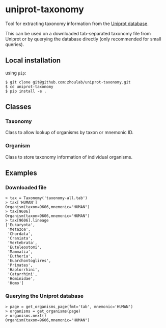 # uniprot-taxonomy

Tool for extracting taxonomy information from the [Uniprot database](http://www.uniprot.org/taxonomy/).

This can be used on a downloaded tab-separated taxonomy file from Uniprot or by querying the database directly (only recommended for small queries).

## Local installation

using `pip`:

    $ git clone git@github.com:zhoulab/uniprot-taxonomy.git
    $ cd uniprot-taxonomy
    $ pip install -e .

## Classes

### Taxonomy

Class to allow lookup of organisms by taxon or mnemonic ID.

### Organism

Class to store taxonomy information of individual organisms.

## Examples

### Downloaded file

    > tax = Taxonomy('taxonomy-all.tab')
    > tax['HUMAN']
    Organism(taxon=9606,mnemonic="HUMAN")
    > tax[9606]
    Organism(taxon=9606,mnemonic="HUMAN")
    > tax[9606].lineage
    ['Eukaryota',
     'Metazoa',
     'Chordata',
     'Craniata',
     'Vertebrata',
     'Euteleostomi',
     'Mammalia',
     'Eutheria',
     'Euarchontoglires',
     'Primates',
     'Haplorrhini',
     'Catarrhini',
     'Hominidae',
     'Homo']

### Querying the Uniprot database

    > page = get_organisms_page(fmt='tab', mnemonic='HUMAN')
    > organisms = get_organisms(page)
    > organisms.next()
    Organism(taxon=9606,mnemonic="HUMAN")
